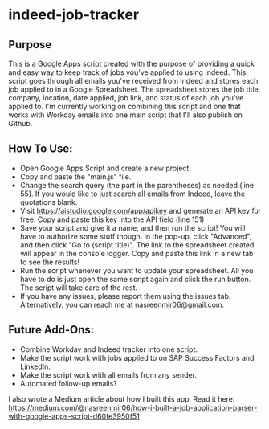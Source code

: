 # indeed-job-tracker

## Purpose
This is a Google Apps script created with the purpose of providing a quick and easy way to keep track of jobs you've applied to using Indeed. This script goes through all emails you've received from Indeed and stores each job applied to in a Google Spreadsheet. The spreadsheet stores the job title, company, location, date applied, job link, and status of each job you've applied to. I'm currently working on combining this script and one that works with Workday emails into one main script that I'll also publish on Github.

## How To Use:
- Open Google Apps Script and create a new project
- Copy and paste the "main.js" file.
- Change the search query (the part in the parentheses) as needed (line 55). If you would like to just search all emails from Indeed, leave the quotations blank.
- Visit https://aistudio.google.com/app/apikey and generate an API key for free. Copy and paste this key into the API field (line 151)
- Save your script and give it a name, and then run the script! You will have to authorize some stuff though. In the pop-up, click "Advanced", and then click "Go to (script title)". The link to the spreadsheet created will appear in the console logger. Copy and paste this link in a new tab to see the results!
- Run the script whenever you want to update your spreadsheet. All you have to do is just open the same script again and click the run button. The script will take care of the rest.
- If you have any issues, please report them using the issues tab. Alternatively, you can reach me at nasreenmir06@gmail.com. 

## Future Add-Ons:
- Combine Workday and Indeed tracker into one script.
- Make the script work with jobs applied to on SAP Success Factors and LinkedIn.
- Make the script work with all emails from any sender.
- Automated follow-up emails?

I also wrote a Medium article about how I built this app. Read it here: https://medium.com/@nasreenmir06/how-i-built-a-job-application-parser-with-google-apps-script-d60fe3950f51
